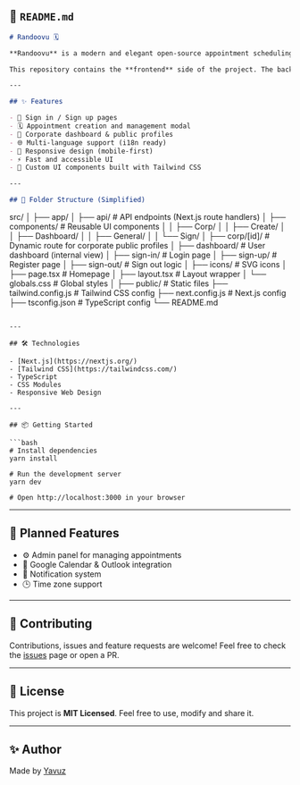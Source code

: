 ## 📄 `README.md`

```markdown
# Randoovu 🗓️

**Randoovu** is a modern and elegant open-source appointment scheduling interface, built with **Next.js** and **Tailwind CSS**.

This repository contains the **frontend** side of the project. The backend (Node.js + Express) will be developed and released separately.

---

## ✨ Features

- 🔐 Sign in / Sign up pages
- 🗓️ Appointment creation and management modal
- 🏢 Corporate dashboard & public profiles
- 🌐 Multi-language support (i18n ready)
- 📱 Responsive design (mobile-first)
- ⚡ Fast and accessible UI
- 🎨 Custom UI components built with Tailwind CSS

---

## 📁 Folder Structure (Simplified)

```

src/
│
├── app/
│   ├── api/                 # API endpoints (Next.js route handlers)
│   ├── components/          # Reusable UI components
│   │   ├── Corp/
│   │   ├── Create/
│   │   ├── Dashboard/
│   │   ├── General/
│   │   └── Sign/
│   ├── corp/\[id]/           # Dynamic route for corporate public profiles
│   ├── dashboard/           # User dashboard (internal view)
│   ├── sign-in/             # Login page
│   ├── sign-up/             # Register page
│   ├── sign-out/            # Sign out logic
│   ├── icons/               # SVG icons
│   ├── page.tsx             # Homepage
│   ├── layout.tsx           # Layout wrapper
│   └── globals.css          # Global styles
│
├── public/                  # Static files
├── tailwind.config.js       # Tailwind CSS config
├── next.config.js           # Next.js config
├── tsconfig.json            # TypeScript config
└── README.md

````

---

## 🛠️ Technologies

- [Next.js](https://nextjs.org/)
- [Tailwind CSS](https://tailwindcss.com/)
- TypeScript
- CSS Modules
- Responsive Web Design

---

## 📦 Getting Started

```bash
# Install dependencies
yarn install

# Run the development server
yarn dev

# Open http://localhost:3000 in your browser
````

---

## 📌 Planned Features

* ⚙️ Admin panel for managing appointments
* 📆 Google Calendar & Outlook integration
* 🔔 Notification system
* 🕒 Time zone support

---

## 🤝 Contributing

Contributions, issues and feature requests are welcome!
Feel free to check the [issues](https://github.com/Randoovu/randoovu-front-end/issues) page or open a PR.

---

## 📄 License

This project is **MIT Licensed**.
Feel free to use, modify and share it.

---

## ✨ Author

Made by [Yavuz](https://github.com/Yefee8)

````
